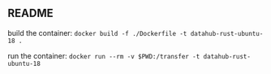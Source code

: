 ## README 

build the container:
`docker build -f ./Dockerfile -t datahub-rust-ubuntu-18 .`

run the container:
`docker run --rm -v $PWD:/transfer -t datahub-rust-ubuntu-18`